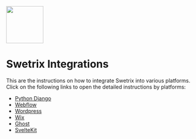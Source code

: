 <img src="https://github.com/Swetrix/swetrix-fe/raw/main/public/assets/logo_blue.svg" alt="" height="100" />

# Swetrix Integrations
This are the instructions on how to integrate Swetrix into various platforms.\
Click on the following links to open the detailed instructions by platforms:
 - [Python Django](django/README.md)
 - [Webflow](webflow/README.md)
 - [Wordpress](wordpress/README.md)
 - [Wix](wix/README.md)
 - [Ghost](ghost/README.md)
 - [SvelteKit](sveltekit/README.md)
